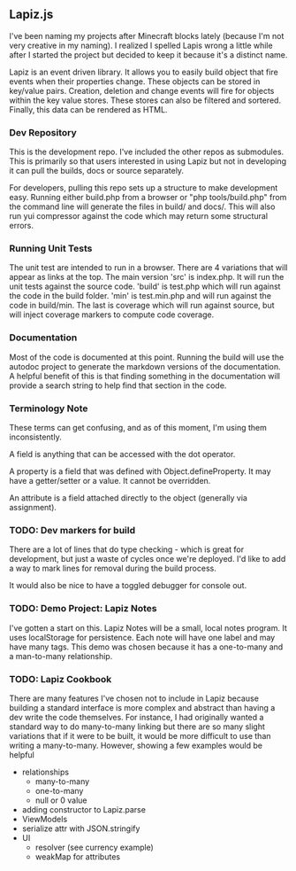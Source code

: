 ## Lapiz.js
I've been naming my projects after Minecraft blocks lately (because I'm not very
creative in my naming). I realized I spelled Lapis wrong a little while after I
started the project but decided to keep it because it's a distinct name.

Lapiz is an event driven library. It allows you to easily build object that fire
events when their properties change. These objects can be stored in key/value
pairs. Creation, deletion and change events will fire for objects within the key
value stores. These stores can also be filtered and sortered. Finally, this data
can be rendered as HTML.

### Dev Repository

This is the development repo. I've included the other repos as submodules. This
is primarily so that users interested in using Lapiz but not in developing it
can pull the builds, docs or source separately.

For developers, pulling this repo sets up a structure to make development easy.
Running either build.php from a browser or "php tools/build.php" from the
command line will generate the files in build/ and docs/. This will also run
yui compressor against the code which may return some structural errors.

### Running Unit Tests
The unit test are intended to run in a browser. There are 4 variations that will
appear as links at the top. The main version 'src' is index.php. It will run the
unit tests against the source code. 'build' is test.php which will run against
the code in the build folder. 'min' is test.min.php and will run against the
code in build/min. The last is coverage which will run against source, but will
inject coverage markers to compute code coverage.

### Documentation
Most of the code is documented at this point. Running the build will use the autodoc project to generate the markdown versions of the documentation. A helpful benefit of this is that finding something in the documentation will provide a search string to help find that section in the code.

### Terminology Note
These terms can get confusing, and as of this moment, I'm using them
inconsistently.

A field is anything that can be accessed with the dot operator.

A property is a field that was defined with Object.defineProperty. It may have a getter/setter or a value. It cannot be overridden.

An attribute is a field attached directly to the object (generally via
assignment).

### TODO: Dev markers for build
There are a lot of lines that do type checking - which is great for development, but just a waste of cycles once we're deployed. I'd like to add a way to mark lines for removal during the build process.

It would also be nice to have a toggled debugger for console out.

### TODO: Demo Project: Lapiz Notes
I've gotten a start on this. Lapiz Notes will be a small, local notes program. It uses localStorage for persistence. Each note will have one label and may have many tags. This demo was chosen because it has a one-to-many and a man-to-many relationship.

### TODO: Lapiz Cookbook
There are many features I've chosen not to include in Lapiz because building a standard interface is more complex and abstract than having a dev write the code themselves. For instance, I had originally wanted a standard way to do many-to-many linking but there are so many slight variations that if it were to be built, it would be more difficult to use than writing a many-to-many. However, showing a few examples would be helpful

* relationships
    - many-to-many
    - one-to-many
    - null or 0 value
* adding constructor to Lapiz.parse
* ViewModels
* serialize attr with JSON.stringify
* UI
    - resolver (see currency example)
    - weakMap for attributes